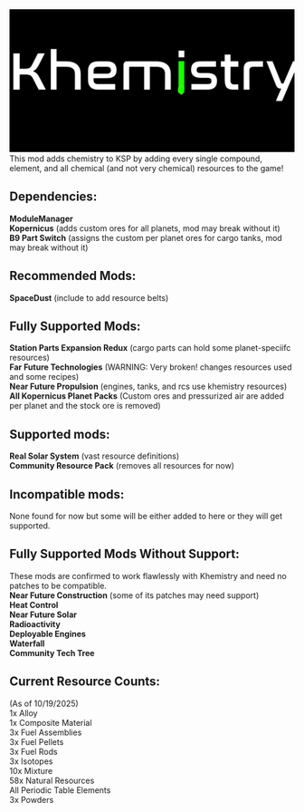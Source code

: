 <img src="https://raw.githubusercontent.com/Chitak985/khemistry/refs/heads/main/Khemistry/Flags/Logo.png">
This mod adds chemistry to KSP by adding every single compound, element, and all chemical (and not very chemical) resources to the game! <br>

<h2>Dependencies:</h2>
<strong>ModuleManager</strong> <br>
<strong>Kopernicus</strong> (adds custom ores for all planets, mod may break without it) <br>
<strong>B9 Part Switch</strong> (assigns the custom per planet ores for cargo tanks, mod may break without it) <br>

<h2>Recommended Mods:</h2>
<strong>SpaceDust</strong> (include to add resource belts) <br>

<h2>Fully Supported Mods:</h2>
<strong>Station Parts Expansion Redux</strong> (cargo parts can hold some planet-speciifc resources) <br>
<strong>Far Future Technologies</strong> (WARNING: Very broken! changes resources used and some recipes) <br>
<strong>Near Future Propulsion</strong> (engines, tanks, and rcs use khemistry resources) <br>
<strong>All Kopernicus Planet Packs</strong> (Custom ores and pressurized air are added per planet and the stock ore is removed)

<h2>Supported mods:</h2>
<strong>Real Solar System</strong> (vast resource definitions) <br>
<strong>Community Resource Pack</strong> (removes all resources for now) <br>

<h2>Incompatible mods:</h2>
None found for now but some will be either added to here or they will get supported. <br>

<h2>Fully Supported Mods Without Support:</h2>
These mods are confirmed to work flawlessly with Khemistry and need no patches to be compatible. <br>
<strong>Near Future Construction</strong> (some of its patches may need support) <br>
<strong>Heat Control</strong> <br>
<strong>Near Future Solar</strong> <br>
<strong>Radioactivity</strong> <br>
<strong>Deployable Engines</strong> <br>
<strong>Waterfall</strong> <br>
<strong>Community Tech Tree</strong>

<h2>Current Resource Counts:</h2>
(As of 10/19/2025) <br>
1x Alloy <br>
1x Composite Material <br>
3x Fuel Assemblies <br>
3x Fuel Pellets <br>
3x Fuel Rods <br>
3x Isotopes <br>
10x Mixture <br>
58x Natural Resources <br>
All Periodic Table Elements <br>
3x Powders <br>
